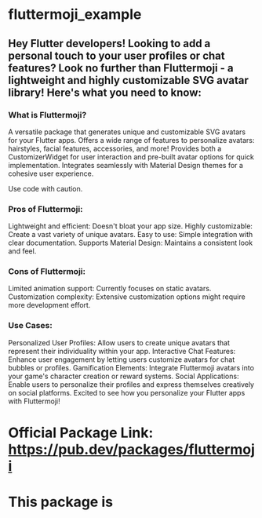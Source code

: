 # fluttermoji_example

## Hey Flutter developers!   Looking to add a personal touch to your user profiles or chat features? Look no further than Fluttermoji - a lightweight and highly customizable SVG avatar library!  Here's what you need to know:

### What is Fluttermoji?

A versatile package that generates unique and customizable SVG avatars for your Flutter apps.
Offers a wide range of features to personalize avatars: hairstyles, facial features, accessories, and more!
Provides both a CustomizerWidget for user interaction and pre-built avatar options for quick implementation.
Integrates seamlessly with Material Design themes for a cohesive user experience.

Use code with caution.

### Pros of Fluttermoji:

Lightweight and efficient: Doesn't bloat your app size.
Highly customizable: Create a vast variety of unique avatars.
Easy to use: Simple integration with clear documentation.
Supports Material Design: Maintains a consistent look and feel.

### Cons of Fluttermoji:

Limited animation support: Currently focuses on static avatars.
Customization complexity: Extensive customization options might require more development effort.

### Use Cases:

Personalized User Profiles: Allow users to create unique avatars that represent their individuality within your app.
Interactive Chat Features: Enhance user engagement by letting users customize avatars for chat bubbles or profiles.
Gamification Elements: Integrate Fluttermoji avatars into your game's character creation or reward systems.
Social Applications: Enable users to personalize their profiles and express themselves creatively on social platforms.
Excited to see how you personalize your Flutter apps with Fluttermoji!

# Official Package Link: https://pub.dev/packages/fluttermoji


# This package is 
